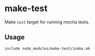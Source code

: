 
# make-test

 Make `test` target for running mocha tests.

## Usage

```make
include node_modules/make-test/index.mk
```